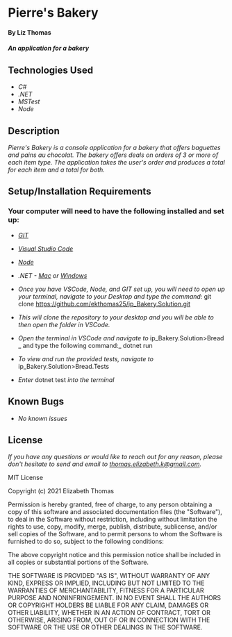 # Pierre's Bakery

#### By Liz Thomas

#### _An application for a bakery_

## Technologies Used

* _C#_
* _.NET_
* _MSTest_
* _Node_


## Description

_Pierre's Bakery is a console application for a bakery that offers baguettes and pains au chocolat. The bakery offers deals on orders of 3 or more of each item type. The application takes the user's order and produces a total for each item and a total for both._

## Setup/Installation Requirements

### Your computer will need to have the following installed and set up:
* _[GIT](https://docs.github.com/en/get-started/quickstart/set-up-git)_
* _[Visual Studio Code](https://code.visualstudio.com/download)_
* _[Node](https://nodejs.dev/learn/how-to-install-nodejs)_
* _.NET - [Mac](https://dotnet.microsoft.com/download/dotnet/thank-you/sdk-5.0.401-macos-x64-installer) or [Windows](https://dotnet.microsoft.com/download/dotnet/thank-you/sdk-5.0.401-windows-x64-installer)_



* _Once you have VSCode, Node, and GIT set up, you will need to open up your terminal, navigate to your Desktop and type the command:_
git clone https://github.com/ekthomas25/ip_Bakery.Solution.git

* _This will clone the repository to your desktop and you will be able to then open the folder in VSCode._
* _Open the terminal in VSCode and navigate to_ ip_Bakery.Solution>Bread _ and type the following command:_ dotnet run
* _To view and run the provided tests, navigate to_ ip_Bakery.Solution>Bread.Tests
* _Enter_ dotnet test _into the terminal_

## Known Bugs

* _No known issues_

## License

_If you have any questions or would like to reach out for any reason, please don't hesitate to send and email to [thomas.elizabeth.k@gmail.com](mailto:thomas.elizabeth.k@gmail.com)._

MIT License

Copyright (c) 2021 Elizabeth Thomas

Permission is hereby granted, free of charge, to any person obtaining a copy
of this software and associated documentation files (the "Software"), to deal
in the Software without restriction, including without limitation the rights
to use, copy, modify, merge, publish, distribute, sublicense, and/or sell
copies of the Software, and to permit persons to whom the Software is
furnished to do so, subject to the following conditions:

The above copyright notice and this permission notice shall be included in all
copies or substantial portions of the Software.

THE SOFTWARE IS PROVIDED "AS IS", WITHOUT WARRANTY OF ANY KIND, EXPRESS OR
IMPLIED, INCLUDING BUT NOT LIMITED TO THE WARRANTIES OF MERCHANTABILITY,
FITNESS FOR A PARTICULAR PURPOSE AND NONINFRINGEMENT. IN NO EVENT SHALL THE
AUTHORS OR COPYRIGHT HOLDERS BE LIABLE FOR ANY CLAIM, DAMAGES OR OTHER
LIABILITY, WHETHER IN AN ACTION OF CONTRACT, TORT OR OTHERWISE, ARISING FROM,
OUT OF OR IN CONNECTION WITH THE SOFTWARE OR THE USE OR OTHER DEALINGS IN THE
SOFTWARE.